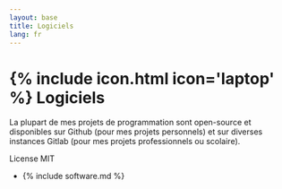 ```yaml
---
layout: base
title: Logiciels
lang: fr
---
```


# {% include icon.html icon='laptop' %} Logiciels

La plupart de mes projets de programmation sont open-source et disponibles sur
Github (pour mes projets personnels) et sur diverses instances Gitlab (pour mes
projets professionnels ou scolaire).



<div class="badge">
  <span class="label">License</span>
  <span class="value">MIT</span>
</div>

- {% include software.md %}
